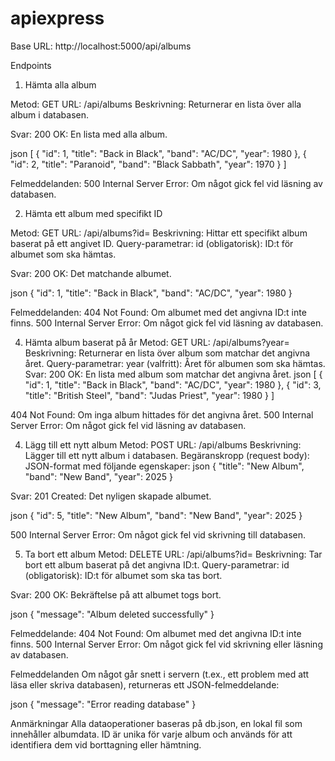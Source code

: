 # apiexpress

Base URL:
http://localhost:5000/api/albums

Endpoints
1. Hämta alla album

Metod: GET
URL: /api/albums
Beskrivning: Returnerar en lista över alla album i databasen.

Svar: 
200 OK: En lista med alla album.

json
[
{
    "id": 1, 
    "title": "Back in Black",
    "band": "AC/DC",
    "year": 1980
  },
  {
    "id": 2,
    "title": "Paranoid",
    "band": "Black Sabbath",
    "year": 1970
  }
]

Felmeddelanden:
500 Internal Server Error: Om något gick fel vid läsning av databasen.

2. Hämta ett album med specifikt ID

Metod: GET
URL: /api/albums?id=<ID>
Beskrivning: Hittar ett specifikt album baserat på ett angivet ID.
Query-parametrar:
id (obligatorisk): ID:t för albumet som ska hämtas.

Svar:
200 OK: Det matchande albumet.

json
{
  "id": 1,
  "title": "Back in Black",
  "band": "AC/DC",
  "year": 1980
}

Felmeddelanden:
404 Not Found: Om albumet med det angivna ID:t inte finns.
500 Internal Server Error: Om något gick fel vid läsning av databasen.

4. Hämta album baserat på år
Metod: GET
URL: /api/albums?year=<YEAR>
Beskrivning: Returnerar en lista över album som matchar det angivna året.
Query-parametrar:
year (valfritt): Året för albumen som ska hämtas.
Svar:
200 OK: En lista med album som matchar det angivna året.
json
[
  {
    "id": 1,
    "title": "Back in Black",
    "band": "AC/DC",
    "year": 1980
  },
  {
    "id": 3,
    "title": "British Steel",
    "band": "Judas Priest",
    "year": 1980
  }
]

404 Not Found: Om inga album hittades för det angivna året.
500 Internal Server Error: Om något gick fel vid läsning av databasen.

4. Lägg till ett nytt album
Metod: POST
URL: /api/albums
Beskrivning: Lägger till ett nytt album i databasen.
Begäranskropp (request body):
JSON-format med följande egenskaper:
json
{
  "title": "New Album",
  "band": "New Band",
  "year": 2025
}

Svar: 
201 Created: Det nyligen skapade albumet.

json
{
  "id": 5,
  "title": "New Album",
  "band": "New Band",
  "year": 2025
}

500 Internal Server Error: Om något gick fel vid skrivning till databasen.

5. Ta bort ett album
Metod: DELETE
URL: /api/albums?id=<ID>
Beskrivning: Tar bort ett album baserat på det angivna ID:t.
Query-parametrar:
id (obligatorisk): ID:t för albumet som ska tas bort.

Svar:
200 OK: Bekräftelse på att albumet togs bort.

json
{
  "message": "Album deleted successfully"
}

Felmeddelande:
404 Not Found: Om albumet med det angivna ID:t inte finns.
500 Internal Server Error: Om något gick fel vid skrivning eller läsning av databasen.

Felmeddelanden
Om något går snett i servern (t.ex., ett problem med att läsa eller skriva databasen), returneras ett JSON-felmeddelande:

json
{
  "message": "Error reading database"
}

Anmärkningar
Alla dataoperationer baseras på db.json, en lokal fil som innehåller albumdata.
ID är unika för varje album och används för att identifiera dem vid borttagning eller hämtning.



